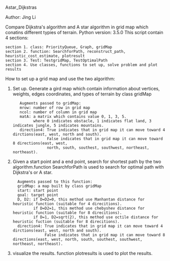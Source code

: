 Astar_Dijkstras

Author: Jing Li

Compare Dijkstra's algorithm and A star algorithm in grid map which conatins different typies of terrain.
Python version: 3.5.0
This script contain 4 sections:
   
    section 1. class: PriorityQueue, Graph, gridMap
    section 2. function: SearchforPath, reconstruct_path, heuristic_cost_estimate, plotresult
    section 3. Test: TestgridMap, TestOptimalPath
    section 4. Use classes, functions to set up, solve problem and plot results
   
How to set up a grid map and use the two algorithm:
    
1. Set up.
    Generate a gird map which contain information about vertices, weights, edges
    coordinates, and types of terrain by class gridMap
         
          Augments passed to gridMap:
          mrow: number of row in grid map
          ncol: number of column in grid map
          matA: a matrix which contains value 0, 1, 3, 5. 
                where 0 indicates obstacle, 1 indicates flat land, 3 indicates jungle, 5 indicates mountains.
          direction4: True indicates that in grid map it can move toward 4 dirctions(east, west, north and south).
                      False indicates that in grid map it can move toward 8 directions(east, west, 
                      north, south, southest, southwest, northeast, northeast).
                      
  
      
2. Given a start point and a end point, search for shortest path by the two algorithm.function SearchforPath is 
     used to search for optimal path with Dijkstra's or A star.
         
         
         Augments passed to this function: 
         gridMap: a map built by class gridMap 
         start: start point 
         goal: target point 
         D, D2: if D=D2=0, this method use Manhantan distance for heuristic function (suitable for 4 direcitions). 
                if D=D2=1, this method use chebyshev distance for heuristic function (suitable for 8 direcitions). 
                if D=1, D2=sqrt(2), this method use octile distance for heuristic fuction (suitable for 8 direcitions). 
         direction4: True indicates that in grid map it can move toward 4 dirctions(east, west, north and south). 
                     False indicates that in grid map it can move toward 8 directions(east, west, north, south, southest, southwest,                                          northeast, northeast).
                      
                      
3. visualize the results. function plotresults is used to plot the results.
